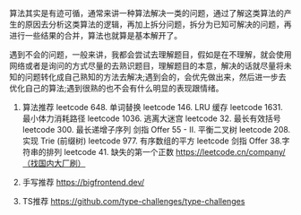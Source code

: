 算法其实是有迹可循，通常来讲一种算法解决一类的问题，通过了解这类算法的产生的原因去分析这类算法的逻辑，再加上拆分问题，拆分为已知可解决的问题，再进行一些结果的合并，算法也就算是基本解开了。

遇到不会的问题，一般来讲，我都会尝试去理解题目，假如是在不理解，就会使用网络或者是询问的方式尽量的去熟识题目，理解题目的本意，解决的话就尽量将未知的问题转化成自己熟知的方法去解决;遇到会的，会优先做出来，然后进一步去优化自己的算法;遇到很熟的也不会有什么明显的表现跟情绪。

1. 算法推荐
    leetcode 648. 单词替换
    leetcode 146. LRU 缓存
    leetcode 1631. 最小体力消耗路径
    leetcode 1036. 逃离大迷宫
    leetcode 32. 最长有效括号
    leetcode 300. 最长递增子序列
    剑指 Offer 55 - II. 平衡二叉树
    leetcode 208. 实现 Trie (前缀树)
    leetcode 977. 有序数组的平方
    leetcode 剑指 Offer 38.字符串的排列
    leetcode 41. 缺失的第一个正数
    https://leetcode.cn/company/（找国内大厂刷）

2. 手写推荐
    https://bigfrontend.dev/
3. TS推荐
    ​https://github.com/type-challenges/type-challenges
​